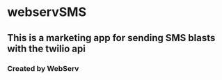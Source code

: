 # webservSMS
## This is a marketing app for sending SMS blasts with the twilio api
### Created by WebServ